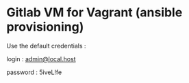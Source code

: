 Gitlab  VM for Vagrant (ansible provisioning)
=============================================

Use the default credentials :

login : admin@local.host

password : 5iveL!fe

